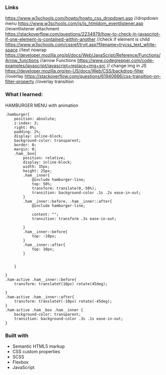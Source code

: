### Links
https://www.w3schools.com/howto/howto_css_dropdown.asp  //dropdown menu
https://www.w3schools.com/js/js_htmldom_eventlistener.asp //eventlistener attachment
https://stackoverflow.com/questions/2234979/how-to-check-in-javascript-if-one-element-is-contained-within-another //check if element is child 
https://www.w3schools.com/cssref/tryit.asp?filename=trycss_text_white-space //text nowrap
https://developer.mozilla.org/pl/docs/Web/JavaScript/Reference/Functions/Arrow_functions //arrow Functions
https://www.codegrepper.com/code-examples/javascript/javascript+replace+img+src // change img in JS
https://developer.mozilla.org/en-US/docs/Web/CSS/backdrop-filter //overlay
https://stackoverflow.com/questions/61940666/css-transition-on-filter-property //overlay transition

### What I learned:
HAMBURGER MENU with animation

	.hamburger{
		position: absolute;
		z-index: 3;
		right: 0%;
		padding: 2%;
		display: inline-block;
		background-color: transparent;
		border: 0;
		margin: 0;
		.ham__box{
			position: relative;
			display: inline-block;
			width: 35px;
			height: 25px;
			.ham__inner{
				@include hamburger-line;
				top: 50%;
				transform: translate(0,-50%);
				transition: background-color .1s .2s ease-in-out;
			}
			.ham__inner::before, .ham__inner::after{
				@include hamburger-line;

				content: "";
				transition: transform .3s ease-in-out;
				
			}
			.ham__inner::before{
				top: -10px;
			}
			.ham__inner::after{
				top: 10px;
			}
			
		
		}	
	
	}
	.ham-active .ham__inner::before{
		transform: translateY(10px) rotate(45deg);
		
	}
	.ham-active .ham__inner::after{
		transform: translateY(-10px) rotate(-45deg);
	}
	.ham-active .ham__box .ham__inner {
		background-color: transparent;
		transition: background-color .3s .1s ease-in-out;
	}
### Built with

- Semantic HTML5 markup
- CSS custom properties
- SCSS 
- Flexbox
- JavaScript
